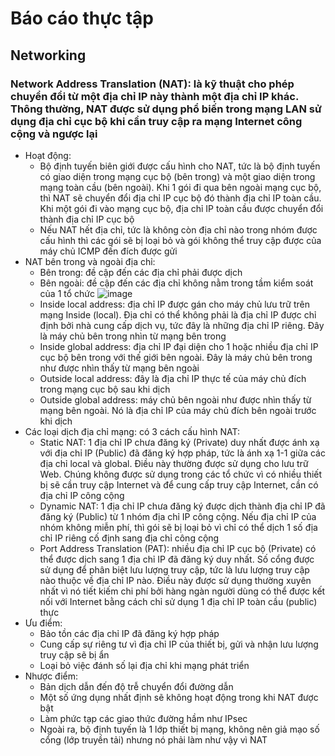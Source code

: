 # Báo cáo thực tập
## Networking
### Network Address Translation (NAT): là kỹ thuật cho phép chuyển đổi từ một địa chỉ IP này thành một địa chỉ IP khác. Thông thường, NAT được sử dụng phổ biến trong mạng LAN sử dụng địa chỉ cục bộ khi cần truy cập ra mạng Internet công cộng và ngược lại
- Hoạt động:
  - Bộ định tuyến biên giới được cấu hình cho NAT, tức là bộ định tuyến có giao diện trong mạng cục bộ (bên trong) và một giao diện trong mạng toàn cầu (bên ngoài). Khi 1 gói đi qua bên ngoài mạng cục bộ, thì NAT sẽ chuyển đổi địa chỉ IP cục bộ đó thành địa chỉ IP toàn cầu. Khi một gói đi vào mạng cục bộ, địa chỉ IP toàn cầu được chuyển đổi thành địa chỉ IP cục bộ
  - Nếu NAT hết địa chỉ, tức là không còn địa chỉ nào trong nhóm được cấu hình thì các gói sẽ bị loại bỏ và gói không thể truy cập được của máy chủ ICMP đến đích được gửi
- NAT bên trong và ngoài địa chỉ:
  - Bên trong: đề cập đến các địa chỉ phải được dịch
  - Bên ngoài: đề cập đến các địa chỉ không nằm trong tầm kiểm soát của 1 tổ chức
  ![image](https://github.com/user-attachments/assets/9ef358d7-8e4b-4975-9bd9-7290f8c26c70)
  - Inside local address: địa chỉ IP được gán cho máy chủ lưu trữ trên mạng Inside (local). Địa chỉ có thể không phải là địa chỉ IP được chỉ định bởi nhà cung cấp dịch vụ, tức đây là những địa chỉ IP riêng. Đây là máy chủ bên trong nhìn từ mạng bên trong
  - Inside global address: địa chỉ IP đại diện cho 1 hoặc nhiều địa chỉ IP cục bộ bên trong với thế giới bên ngoài. Đây là máy chủ bên trong như được nhìn thấy từ mạng bên ngoài
  - Outside local address: đây là địa chỉ IP thực tế của máy chủ đích trong mạng cục bộ sau khi dịch
  - Outside global address: máy chủ bên ngoài như được nhìn thấy từ mạng bên ngoài. Nó là địa chỉ IP của máy chủ đích bên ngoài trước khi dịch
- Các loại dịch địa chỉ mạng: có 3 cách cấu hình NAT:
  - Static NAT: 1 địa chỉ IP chưa đăng ký (Private) duy nhất được ánh xạ với địa chỉ IP (Public) đã đăng ký hợp pháp, tức là ánh xạ 1-1 giữa các địa chỉ local và global. Điều này thường được sử dụng cho lưu trữ Web. Chúng không được sử dụng trong các tổ chức vì có nhiều thiết bị sẽ cần truy cập Internet và để cung cấp truy cập Internet, cần có địa chỉ IP công cộng
  - Dynamic NAT: 1 địa chỉ IP chưa đăng ký được dịch thành địa chỉ IP đã đăng ký (Public) từ 1 nhóm địa chỉ IP công cộng. Nếu địa chỉ IP của nhóm không miễn phí, thì gói sẽ bị loại bỏ vì chỉ có thể dịch 1 số địa chỉ IP riêng cố định sang địa chỉ công cộng
  - Port Address Translation (PAT): nhiều địa chỉ IP cục bộ (Private) có thể được dịch sang 1 địa chỉ IP đã đăng ký duy nhất. Số cổng được sử dụng để phân biệt lưu lượng truy cập, tức là lưu lượng truy cập nào thuộc về địa chỉ IP nào. Điều này được sử dụng thường xuyên nhất vì nó tiết kiếm chi phí bởi hàng ngàn người dùng có thể được kết nối với Internet bằng cách chỉ sử dụng 1 địa chỉ IP toàn cầu (public) thực
- Ưu điểm:
  - Bảo tồn các địa chỉ IP đã đăng ký hợp pháp
  - Cung cấp sự riêng tư vì địa chỉ IP của thiết bị, gửi và nhận lưu lượng truy cập sẽ bị ẩn
  - Loại bỏ việc đánh số lại địa chỉ khi mạng phát triển
- Nhược điểm:
  - Bản dịch dẫn đến độ trễ chuyển đổi đường dẫn
  - Một số ứng dụng nhất định sẽ không hoạt động trong khi NAT được bật
  - Làm phức tạp các giao thức đường hầm như IPsec
  - Ngoài ra, bộ định tuyến là 1 lớp thiết bị mạng, không nên giả mạo số cổng (lớp truyền tải) nhưng nó phải làm như vậy vì NAT
